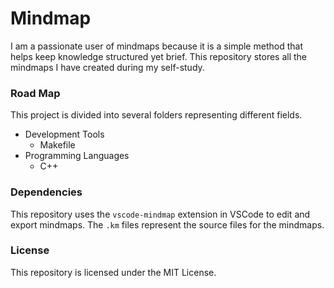 # Mindmap

I am a passionate user of mindmaps because it is a simple method that helps keep knowledge structured yet brief. This repository stores all the mindmaps I have created during my self-study.


### Road Map
This project is divided into several folders representing different fields.

* Development Tools
    - Makefile
* Programming Languages
    - C++

### Dependencies
This repository uses the `vscode-mindmap` extension in VSCode to edit and export mindmaps. The `.km` files represent the source files for the mindmaps.

### License
This repository is licensed under the MIT License.